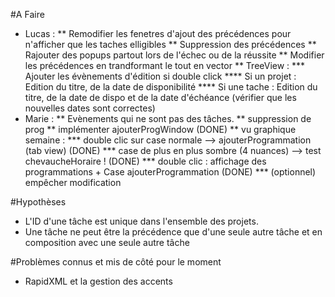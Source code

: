 #A Faire
* Lucas : 
	** Remodifier les fenetres d'ajout des précédences pour n'afficher que les taches elligibles
	** Suppression des précédences
	** Rajouter des popups partout lors de l'échec ou de la réussite
	** Modifier les précédences en trandformant le tout en vector
	** TreeView :
		*** Ajouter les évènements d'édition si double click 
			**** Si un projet : Edition du titre, de la date de disponibilité
			**** Si une tache : Edition du titre, de la date de dispo et de la date d'échéance (vérifier que les nouvelles dates sont correctes)
* Marie :
	** Evènements qui ne sont pas des tâches.
	** suppression de prog
	** implémenter ajouterProgWindow (DONE)
	** vu graphique semaine :
		*** double clic sur case normale --> ajouterProgrammation (tab view) (DONE)
		*** case de plus en plus sombre (4 nuances) --> test chevaucheHoraire ! (DONE)
		*** double clic : affichage des programmations + Case ajouterProgrammation (DONE)
		*** (optionnel) empêcher modification

#Hypothèses
* L'ID d'une tâche est unique dans l'ensemble des projets.
* Une tâche ne peut être la précédence que d'une seule autre tâche et en composition avec une seule autre tâche

#Problèmes connus et mis de côté pour le moment


* RapidXML et la gestion des accents